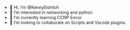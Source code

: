 - 👋 Hi, I’m @KennyEldritch
- 👀 I’m interested in networking and python
- 🌱 I’m currently learning CCNP Encor
- 💞️ I’m looking to collaborate on Scripts and Vscode plugins

